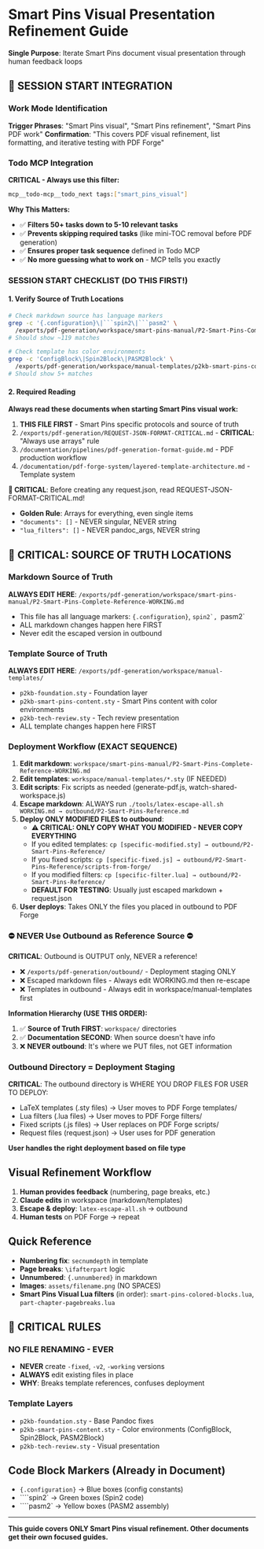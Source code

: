 # Smart Pins Visual Presentation Refinement Guide

**Single Purpose**: Iterate Smart Pins document visual presentation through human feedback loops

## 🚨 SESSION START INTEGRATION

### Work Mode Identification
**Trigger Phrases**: "Smart Pins visual", "Smart Pins refinement", "Smart Pins PDF work"
**Confirmation**: "This covers PDF visual refinement, list formatting, and iterative testing with PDF Forge"

### Todo MCP Integration  
**CRITICAL - Always use this filter:**
```bash
mcp__todo-mcp__todo_next tags:["smart_pins_visual"]
```

**Why This Matters:**
- ✅ **Filters 50+ tasks down to 5-10 relevant tasks**
- ✅ **Prevents skipping required tasks** (like mini-TOC removal before PDF generation)
- ✅ **Ensures proper task sequence** defined in Todo MCP
- ✅ **No more guessing what to work on** - MCP tells you exactly

### SESSION START CHECKLIST (DO THIS FIRST!)

#### 1. Verify Source of Truth Locations
```bash
# Check markdown source has language markers
grep -c '{.configuration}\|```spin2\|```pasm2' \
  /exports/pdf-generation/workspace/smart-pins-manual/P2-Smart-Pins-Complete-Reference-WORKING.md
# Should show ~119 matches

# Check template has color environments  
grep -c 'ConfigBlock\|Spin2Block\|PASM2Block' \
  /exports/pdf-generation/workspace/manual-templates/p2kb-smart-pins-content.sty
# Should show 5+ matches
```

#### 2. Required Reading
**Always read these documents when starting Smart Pins visual work:**
1. **THIS FILE FIRST** - Smart Pins specific protocols and source of truth
2. `/exports/pdf-generation/REQUEST-JSON-FORMAT-CRITICAL.md` - **CRITICAL**: "Always use arrays" rule
3. `/documentation/pipelines/pdf-generation-format-guide.md` - PDF production workflow
4. `/documentation/pdf-forge-system/layered-template-architecture.md` - Template system

**🔴 CRITICAL**: Before creating any request.json, read REQUEST-JSON-FORMAT-CRITICAL.md!
- **Golden Rule**: Arrays for everything, even single items
- `"documents": []` - NEVER singular, NEVER string  
- `"lua_filters": []` - NEVER pandoc_args, NEVER string



## 🔴 CRITICAL: SOURCE OF TRUTH LOCATIONS

### Markdown Source of Truth
**ALWAYS EDIT HERE**: `/exports/pdf-generation/workspace/smart-pins-manual/P2-Smart-Pins-Complete-Reference-WORKING.md`
- This file has all language markers: `{.configuration}`, ````spin2`, ````pasm2`
- ALL markdown changes happen here FIRST
- Never edit the escaped version in outbound

### Template Source of Truth  
**ALWAYS EDIT HERE**: `/exports/pdf-generation/workspace/manual-templates/`
- `p2kb-foundation.sty` - Foundation layer
- `p2kb-smart-pins-content.sty` - Smart Pins content with color environments
- `p2kb-tech-review.sty` - Tech review presentation
- ALL template changes happen here FIRST

### Deployment Workflow (EXACT SEQUENCE)
1. **Edit markdown**: `workspace/smart-pins-manual/P2-Smart-Pins-Complete-Reference-WORKING.md`
2. **Edit templates**: `workspace/manual-templates/*.sty` (IF NEEDED)
3. **Edit scripts**: Fix scripts as needed (generate-pdf.js, watch-shared-workspace.js)
4. **Escape markdown**: ALWAYS run `./tools/latex-escape-all.sh WORKING.md → outbound/P2-Smart-Pins-Reference.md`
5. **Deploy ONLY MODIFIED FILES to outbound**: 
   - **⚠️ CRITICAL: ONLY COPY WHAT YOU MODIFIED - NEVER COPY EVERYTHING**
   - If you edited templates: `cp [specific-modified.sty] → outbound/P2-Smart-Pins-Reference/`
   - If you fixed scripts: `cp [specific-fixed.js] → outbound/P2-Smart-Pins-Reference/scripts-from-forge/`
   - If you modified filters: `cp [specific-filter.lua] → outbound/P2-Smart-Pins-Reference/`
   - **DEFAULT FOR TESTING**: Usually just escaped markdown + request.json
6. **User deploys**: Takes ONLY the files you placed in outbound to PDF Forge

### ⛔️ NEVER Use Outbound as Reference Source ⛔️
**CRITICAL**: Outbound is OUTPUT only, NEVER a reference!
- ❌ `/exports/pdf-generation/outbound/` - Deployment staging ONLY
- ❌ Escaped markdown files - Always edit WORKING.md then re-escape
- ❌ Templates in outbound - Always edit in workspace/manual-templates first

**Information Hierarchy (USE THIS ORDER):**
1. ✅ **Source of Truth FIRST**: `workspace/` directories
2. ✅ **Documentation SECOND**: When source doesn't have info
3. ❌ **NEVER outbound**: It's where we PUT files, not GET information

### Outbound Directory = Deployment Staging
**CRITICAL**: The outbound directory is WHERE YOU DROP FILES FOR USER TO DEPLOY:
- LaTeX templates (.sty files) → User moves to PDF Forge templates/
- Lua filters (.lua files) → User moves to PDF Forge filters/
- Fixed scripts (.js files) → User replaces on PDF Forge scripts/
- Request files (request.json) → User uses for PDF generation

**User handles the right deployment based on file type**



## Visual Refinement Workflow

1. **Human provides feedback** (numbering, page breaks, etc.)
2. **Claude edits** in workspace (markdown/templates)
3. **Escape & deploy**: `latex-escape-all.sh` → outbound
4. **Human tests** on PDF Forge → repeat

## Quick Reference
- **Numbering fix**: `secnumdepth` in template
- **Page breaks**: `\ifafterpart` logic
- **Unnumbered**: `{.unnumbered}` in markdown
- **Images**: `assets/filename.png` (NO SPACES)
- **Smart Pins Visual Lua filters** (in order): `smart-pins-colored-blocks.lua`, `part-chapter-pagebreaks.lua`

## 🚨 CRITICAL RULES

### NO FILE RENAMING - EVER
- **NEVER** create `-fixed`, `-v2`, `-working` versions
- **ALWAYS** edit existing files in place
- **WHY**: Breaks template references, confuses deployment

### Template Layers
- `p2kb-foundation.sty` - Base Pandoc fixes
- `p2kb-smart-pins-content.sty` - Color environments (ConfigBlock, Spin2Block, PASM2Block)
- `p2kb-tech-review.sty` - Visual presentation

## Code Block Markers (Already in Document)
- `{.configuration}` → Blue boxes (config constants)
- ````spin2` → Green boxes (Spin2 code)
- ````pasm2` → Yellow boxes (PASM2 assembly)

---

**This guide covers ONLY Smart Pins visual refinement. Other documents get their own focused guides.**